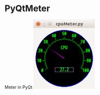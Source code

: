 PyQtMeter
=========

Meter in PyQt
![image](https://github.com/Mithrilwoodrat/PyQtMeter/blob/master/screenshots/cpuMeter.png)
